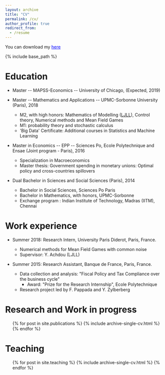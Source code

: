 ```yaml
---
layout: archive
title: "CV"
permalink: /cv/
author_profile: true
redirect_from:
  - /resume
---
```


You can download my <a href='https://thomasbourany.github.io/files/2018-CV-ThomasBourany.pdf' style="color:blue">here</a>

{% include base_path %}

Education
======
* Master -- MAPSS-Economics -- University of Chicago, (Expected, 2019) 

* Master -- Mathematics and Applications -- UPMC-Sorbonne University (Paris), 2018
	- M2, with high honors: Mathematics of Modelling ([LJLL](https://www.ljll.math.upmc.fr/MathModel/index_en.html)), Control theory, Numerical methods and Mean Field Games
	- M1: probability theory and stochastic calculus
	- 'Big Data' Certificate: Additional courses in Statistics and Machine Learning

* Master in Economics -- EPP -- Sciences Po, Ecole Polytechnique and Ensae (Joint program - Paris), 2016
	- Specialization in Macroeconomics
	- Master thesis: Government spending in monetary unions: Optimal policy and cross-countries spillovers

* Dual Bachelor in Sciences and Social Sciences (Paris), 2014
	- Bachelor in Social Sciences, Sciences Po Paris
	- Bachelor in Mathematics, with honors, UPMC-Sorbonne
	- Exchange program : Indian Institute of Technology, Madras (IITM), Chennai

Work experience
======
* Summer 2018: Research Intern, University Paris Diderot, Paris, France.
  * Numerical methods for Mean Field Games with common noise
  * Supervisor: Y. Achdou (LJLL)

* Summer 2015: Research Assistant, Banque de France, Paris, France.
  * Data collection and analysis: "Fiscal Policy and Tax Compliance over the business cycle"
  	- Award: "Prize for the Research Internship", Ecole Polytechnique
  * Research project led by F. Pappada and Y. Zylberberg

Research and Work in progress
======
  <ul>{% for post in site.publications %}
    {% include archive-single-cv.html %}
  {% endfor %}</ul>
  
Teaching
======
  <ul>{% for post in site.teaching %}
    {% include archive-single-cv.html %}
  {% endfor %}</ul>
  
